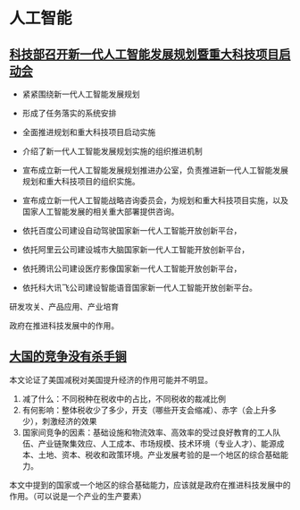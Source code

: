 # 人工智能

## [科技部召开新一代人工智能发展规划暨重大科技项目启动会](http://www.most.gov.cn/kjbgz/201711/t20171120_136303.htm)

- 紧紧围绕新一代人工智能发展规划
- 形成了任务落实的系统安排
- 全面推进规划和重大科技项目启动实施

- 介绍了新一代人工智能发展规划实施的组织推进机制
- 宣布成立新一代人工智能发展规划推进办公室，负责推进新一代人工智能发展规划和重大科技项目的组织实施。
- 宣布成立新一代人工智能战略咨询委员会，为规划和重大科技项目实施，以及国家人工智能发展的相关重大部署提供咨询。

- 依托百度公司建设自动驾驶国家新一代人工智能开放创新平台，
- 依托阿里云公司建设城市大脑国家新一代人工智能开放创新平台，
- 依托腾讯公司建设医疗影像国家新一代人工智能开放创新平台，
- 依托科大讯飞公司建设智能语音国家新一代人工智能开放创新平台。

研发攻关、产品应用、产业培育

政府在推进科技发展中的作用。

## [大国的竞争没有杀手锏](http://mp.weixin.qq.com/s/0apLjoiF2oEe47V5CLK_8w)

本文论证了美国减税对美国提升经济的作用可能并不明显。

1. 减了什么：不同税种在税收中的占比，不同税收的裁减比例
2. 有何影响：整体税收少了多少，开支（哪些开支会缩减）、赤字（会上升多少），刺激经济的效果
3. 国家间竞争的因素：基础设施和物流效率、高效率的受过良好教育的工人队伍、产业链聚集效应、人工成本、市场规模、技术环境（专业人才）、能源成本、土地、资本、税收和政策环境。产业发展考验的是一个地区的综合基础能力。

本文中提到的国家或一个地区的综合基础能力，应该就是政府在推进科技发展中的作用。（可以说是一个产业的生产要素）

## 